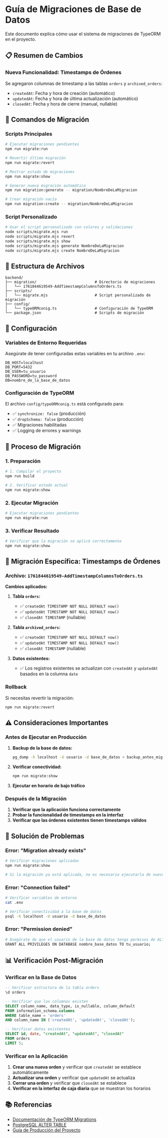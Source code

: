 # Guía de Migraciones de Base de Datos

Este documento explica cómo usar el sistema de migraciones de TypeORM en el proyecto.

## 📋 Resumen de Cambios

### Nueva Funcionalidad: Timestamps de Órdenes

Se agregaron columnas de timestamp a las tablas `orders` y `archived_orders`:

- `createdAt`: Fecha y hora de creación (automático)
- `updatedAt`: Fecha y hora de última actualización (automático)
- `closedAt`: Fecha y hora de cierre (manual, nullable)

## 🚀 Comandos de Migración

### Scripts Principales

```bash
# Ejecutar migraciones pendientes
npm run migrate:run

# Revertir última migración
npm run migrate:revert

# Mostrar estado de migraciones
npm run migrate:show

# Generar nueva migración automática
npm run migration:generate -- migration/NombreDeLaMigracion

# Crear migración vacía
npm run migration:create -- migration/NombreDeLaMigracion
```

### Script Personalizado

```bash
# Usar el script personalizado con colores y validaciones
node scripts/migrate.mjs run
node scripts/migrate.mjs revert
node scripts/migrate.mjs show
node scripts/migrate.mjs generate NombreDeLaMigracion
node scripts/migrate.mjs create NombreDeLaMigracion
```

## 📁 Estructura de Archivos

```
backend/
├── migration/                          # Directorio de migraciones
│   └── 1761844619549-AddTimestampColumnsToOrders.ts
├── scripts/
│   └── migrate.mjs                     # Script personalizado de migración
├── config/
│   └── typeORMconig.ts                 # Configuración de TypeORM
└── package.json                        # Scripts de migración
```

## 🔧 Configuración

### Variables de Entorno Requeridas

Asegúrate de tener configuradas estas variables en tu archivo `.env`:

```env
DB_HOST=localhost
DB_PORT=5432
DB_USER=tu_usuario
DB_PASSWORD=tu_password
DB=nombre_de_la_base_de_datos
```

### Configuración de TypeORM

El archivo `config/typeORMconig.ts` está configurado para:

- ✅ `synchronize: false` (producción)
- ✅ `dropSchema: false` (producción)
- ✅ Migraciones habilitadas
- ✅ Logging de errores y warnings

## 📝 Proceso de Migración

### 1. Preparación

```bash
# 1. Compilar el proyecto
npm run build

# 2. Verificar estado actual
npm run migrate:show
```

### 2. Ejecutar Migración

```bash
# Ejecutar migraciones pendientes
npm run migrate:run
```

### 3. Verificar Resultado

```bash
# Verificar que la migración se aplicó correctamente
npm run migrate:show
```

## 🔄 Migración Específica: Timestamps de Órdenes

### Archivo: `1761844619549-AddTimestampColumnsToOrders.ts`

**Cambios aplicados:**

1. **Tabla `orders`:**

   - ✅ `createdAt TIMESTAMP NOT NULL DEFAULT now()`
   - ✅ `updatedAt TIMESTAMP NOT NULL DEFAULT now()`
   - ✅ `closedAt TIMESTAMP` (nullable)

2. **Tabla `archived_orders`:**

   - ✅ `createdAt TIMESTAMP NOT NULL DEFAULT now()`
   - ✅ `updatedAt TIMESTAMP NOT NULL DEFAULT now()`
   - ✅ `closedAt TIMESTAMP` (nullable)

3. **Datos existentes:**
   - ✅ Los registros existentes se actualizan con `createdAt` y `updatedAt` basados en la columna `date`

### Rollback

Si necesitas revertir la migración:

```bash
npm run migrate:revert
```

## ⚠️ Consideraciones Importantes

### Antes de Ejecutar en Producción

1. **Backup de la base de datos:**

   ```bash
   pg_dump -h localhost -U usuario -d base_de_datos > backup_antes_migracion.sql
   ```

2. **Verificar conectividad:**

   ```bash
   npm run migrate:show
   ```

3. **Ejecutar en horario de bajo tráfico**

### Después de la Migración

1. **Verificar que la aplicación funciona correctamente**
2. **Probar la funcionalidad de timestamps en la interfaz**
3. **Verificar que las órdenes existentes tienen timestamps válidos**

## 🐛 Solución de Problemas

### Error: "Migration already exists"

```bash
# Verificar migraciones aplicadas
npm run migrate:show

# Si la migración ya está aplicada, no es necesario ejecutarla de nuevo
```

### Error: "Connection failed"

```bash
# Verificar variables de entorno
cat .env

# Verificar conectividad a la base de datos
psql -h localhost -U usuario -d base_de_datos
```

### Error: "Permission denied"

```bash
# Asegúrate de que el usuario de la base de datos tenga permisos de ALTER TABLE
GRANT ALL PRIVILEGES ON DATABASE nombre_base_datos TO tu_usuario;
```

## 📊 Verificación Post-Migración

### Verificar en la Base de Datos

```sql
-- Verificar estructura de la tabla orders
\d orders

-- Verificar que las columnas existen
SELECT column_name, data_type, is_nullable, column_default
FROM information_schema.columns
WHERE table_name = 'orders'
AND column_name IN ('createdAt', 'updatedAt', 'closedAt');

-- Verificar datos existentes
SELECT id, date, "createdAt", "updatedAt", "closedAt"
FROM orders
LIMIT 5;
```

### Verificar en la Aplicación

1. **Crear una nueva orden** y verificar que `createdAt` se establece automáticamente
2. **Actualizar una orden** y verificar que `updatedAt` se actualiza
3. **Cerrar una orden** y verificar que `closedAt` se establece
4. **Verificar en la interfaz de caja diaria** que se muestran los horarios

## 📚 Referencias

- [Documentación de TypeORM Migrations](https://typeorm.io/migrations)
- [PostgreSQL ALTER TABLE](https://www.postgresql.org/docs/current/sql-altertable.html)
- [Guía de Producción del Proyecto](./Checklist_production.md)
